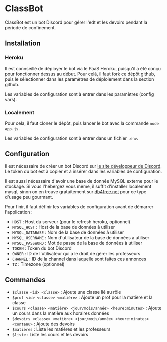 # ClassBot

ClassBot est un bot Discord pour gérer l'edt et les devoirs pendant la période de confinement.

## Installation

### Heroku

Il est connseillé de déployer le bot via le PaaS Heroku, puisqu'il a été conçu pour fonctionner dessus au début. Pour celà, il faut fork ce dépôt github, puis le sélectionner dans les paramètres de déploiement dans la section github.

Les variables de configuration sont à entrer dans les paramètres (config vars).

### Localement

Pour cela, il faut cloner le dépôt, puis lancer le bot avec la commande `node app.js`.

Les variables de configuration sont à entrer dans un fichier `.env`.

## Configuration

Il est nécessaire de créer un bot Discord sur [le site développeur de Discord](https://discordapp.com/developers/applications). Le token du bot est à copier et à insérer dans les variables de configuration.

Il est aussi nécessaire d'avoir une base de donnée MySQL externe pour le stockage. Si vous l'hébergez vous même, il suffit d'installer localement mysql, sinon on en trouve gratuitement sur [db4free.net](https://www.db4free.net) pour ce type d'usage peu gourmant.

Pour finir, il faut définir les variables de configuration avant de démarrer l'application :

- `HOST` : Host du serveur (pour le refresh heroku, optionnel)
- `MYSQL_HOST` : Host de la base de données à utiliser
- `MYSQL_DATABASE` : Nom de la base de données à utiliser
- `MYSQL_USERNAME` : Nom d'utilisateur de la base de données à utiliser
- `MYSQL_PASSWORD` : Mot de passe de la base de données à utiliser
- `TOKEN` : Token du bot Discord
- `OWNER` : ID de l'utilisateur qui a le droit de gérer les professeurs
- `CHANNEL` : ID de la channel dans laquelle sont faites ces annonces
- `TZ` : Timezone (optionnel)

## Commandes

- `$classe <id> <classe>` : Ajoute une classe lié au rôle
- `$prof <id> <classe> <matière>` : Ajoute un prof pour la matière et la classe
- `$cours <classe> <matière> <jour/mois/année> <heure:minutes>` : Ajoute un cours dans la matière aux horaires données
- `$devoirs <classe> <matière> <jour/mois/année> <heure:minutes> <contenu>` : Ajoute des devoirs
- `$matières` : Liste les matières et les professeurs
- `$liste` : Liste les cours et les devoirs

